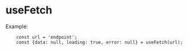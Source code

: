 # useFetch

Example:
```
    const url = 'endpoint';
    const {data: null, loading: true, error: null} = useFetch(url);
```